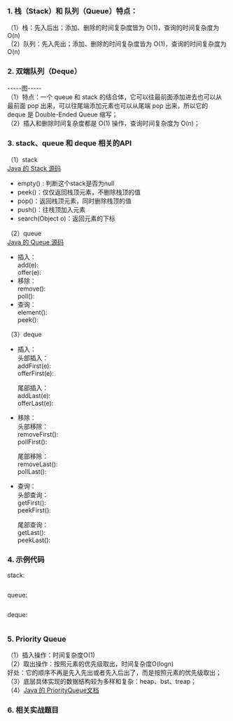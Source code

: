 ### 1. 栈（Stack）和 队列（Queue）特点：
（1）栈：先入后出；添加、删除的时间复杂度皆为 O(1)，查询的时间复杂度为O(n)  
（2）队列：先入先出；添加、删除的时间复杂度皆为 O(1)，查询的时间复杂度为O(n)

### 2. 双端队列（Deque）
-----图-----  
（1）特点：一个 queue 和 stack 的结合体，它可以往最前面添加进去也可以从最前面 pop 出来，可以往尾端添加元素也可以从尾端 pop 出来，所以它的 deque 是 Double-Ended Queue 缩写；  
（2）插入和删除时间复杂度都是 O(1) 操作，查询时间复杂度为 O(n)；  

### 3. stack、queue 和 deque 相关的API
（1）stack  
[Java 的 Stack 源码](http://developer.classpath.org/doc/java/util/Stack-source.html)  
- empty() : 判断这个stack是否为null
- peek()：仅仅返回栈顶元素，不删除栈顶的值
- pop()：返回栈顶元素，同时删除栈顶的值
- push()：往栈顶加入元素
- search(Object o)：返回元素的下标  

（2）queue  
[Java 的 Queue 源码](http://fuseyism.com/classpath/doc/java/util/Queue-source.html)  
- 插入：  
add(e):  
offer(e):  
- 移除：  
remove():  
poll():  
- 查询：  
element():  
peek():  

（3）deque  
- 插入：  
   头部插入：      
    addFirst(e):  
    offerFirst(e):  
   
   尾部插入：  
    addLast(e):  
    offerLast(e):  
- 移除：  
   头部移除：  
    removeFirst():    
    pollFirst():  
    
   尾部移除：    
    removeLast():  
    pollLast():  
- 查询：  
   头部查询：    
    getFirst():  
    peekFirst():   
    
   尾部查询：    
    getLast():  
    peekLast():  

### 4. 示例代码
stack:  
```

```

queue:  
```
```  

deque:
```
```  

### 5. Priority Queue
（1）插入操作：时间复杂度O(1)  
（2）取出操作：按照元素的优先级取出，时间复杂度O(logn)  
好处：它的顺序不再是先入先出或者先入后出了，而是按照元素的优先级取出；  
（3）底层具体实现的数据结构较为多样和复杂：heap、bst、treap；  
（4）[Java 的 PriorityQueue文档](https://docs.oracle.com/javase/10/docs/api/java/util/PriorityQueue.html)

### 6. 相关实战题目
